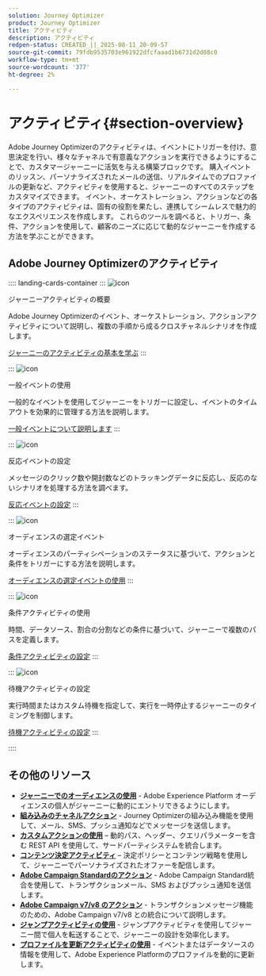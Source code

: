 ```yaml
---
solution: Journey Optimizer
product: Journey Optimizer
title: アクティビティ
description: アクティビティ
redpen-status: CREATED_||_2025-08-11_20-09-57
source-git-commit: 79fdb9535703e961922dfcfaaad1b6731d2d88c0
workflow-type: tm+mt
source-wordcount: '377'
ht-degree: 2%

---
```



# アクティビティ{#section-overview}

Adobe Journey Optimizerのアクティビティは、イベントにトリガーを付け、意思決定を行い、様々なチャネルで有意義なアクションを実行できるようにすることで、カスタマージャーニーに活気を与える構築ブロックです。 購入イベントのリッスン、パーソナライズされたメールの送信、リアルタイムでのプロファイルの更新など、アクティビティを使用すると、ジャーニーのすべてのステップをカスタマイズできます。 イベント、オーケストレーション、アクションなどの各タイプのアクティビティは、固有の役割を果たし、連携してシームレスで魅力的なエクスペリエンスを作成します。 これらのツールを調べると、トリガー、条件、アクションを使用して、顧客のニーズに応じて動的なジャーニーを作成する方法を学ぶことができます。

## Adobe Journey Optimizerのアクティビティ

:::: landing-cards-container
:::
![icon](https://cdn.experienceleague.adobe.com/icons/book.svg)

ジャーニーアクティビティの概要

Adobe Journey Optimizerのイベント、オーケストレーション、アクションアクティビティについて説明し、複数の手順から成るクロスチャネルシナリオを作成します。

[ジャーニーのアクティビティの基本を学ぶ](../using/building-journeys/about-journey-activities.md)
:::

:::
![icon](https://cdn.experienceleague.adobe.com/icons/circle-play.svg)

一般イベントの使用

一般的なイベントを使用してジャーニーをトリガーに設定し、イベントのタイムアウトを効果的に管理する方法を説明します。

[一般イベントについて説明します](../using/building-journeys/general-events.md)
:::

:::
![icon](https://cdn.experienceleague.adobe.com/icons/list-check.svg)

反応イベントの設定

メッセージのクリック数や開封数などのトラッキングデータに反応し、反応のないシナリオを処理する方法を調べます。

[反応イベントの設定](../using/building-journeys/reaction-events.md)
:::

:::
![icon](https://cdn.experienceleague.adobe.com/icons/bullseye.svg)

オーディエンスの選定イベント

オーディエンスのパーティシペーションのステータスに基づいて、アクションと条件をトリガーにする方法を説明します。

[オーディエンスの選定イベントの使用](../using/building-journeys/audience-qualification-events.md)
:::

:::
![icon](https://cdn.experienceleague.adobe.com/icons/gear.svg)

条件アクティビティの使用

時間、データソース、割合の分割などの条件に基づいて、ジャーニーで複数のパスを定義します。

[条件アクティビティの設定](../using/building-journeys/condition-activity.md)
:::

:::
![icon](https://cdn.experienceleague.adobe.com/icons/clock.svg)

待機アクティビティの設定

実行時間またはカスタム待機を指定して、実行を一時停止するジャーニーのタイミングを制御します。

[待機アクティビティの設定](../using/building-journeys/wait-activity.md)
:::

::::


## その他のリソース

- **[ジャーニーでのオーディエンスの使用](../using/building-journeys/read-audience.md)** - Adobe Experience Platform オーディエンスの個人がジャーニーに動的にエントリできるようにします。
- **[組み込みのチャネルアクション](../using/building-journeys/journeys-message.md)** - Journey Optimizerの組み込み機能を使用して、メール、SMS、プッシュ通知などでメッセージを送信します。
- **[カスタムアクションの使用](../using/building-journeys/using-custom-actions.md)** – 動的パス、ヘッダー、クエリパラメーターを含む REST API を使用して、サードパーティシステムを統合します。
- **[コンテンツ決定アクティビティ](../using/building-journeys/content-decision.md)** – 決定ポリシーとコンテンツ戦略を使用して、ジャーニーでパーソナライズされたオファーを配信します。
- **[Adobe Campaign Standardのアクション](../using/building-journeys/using-adobe-campaign-standard.md)** - Adobe Campaign Standard統合を使用して、トランザクションメール、SMS およびプッシュ通知を送信します。
- **[Adobe Campaign v7/v8 のアクション](../using/building-journeys/using-adobe-campaign-v7-v8.md)** - トランザクションメッセージ機能のための、Adobe Campaign v7/v8 との統合について説明します。
- **[ジャンプアクティビティの使用](../using/building-journeys/jump.md)** - ジャンプアクティビティを使用してジャーニー間で個人を転送することで、ジャーニーの設計を効率化します。
- **[プロファイルを更新アクティビティの使用](../using/building-journeys/update-profiles.md)** - イベントまたはデータソースの情報を使用して、Adobe Experience Platformのプロファイルを動的に更新します。
